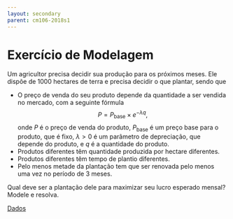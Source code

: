 ```yaml
---
layout: secondary
parent: cm106-2018s1
---
```

# Exercício de Modelagem

Um agricultor precisa decidir sua produção para os próximos meses. Ele dispõe de 1000
hectares de terra e precisa decidir o que plantar, sendo que

- O preço de venda do seu produto depende da quantidade a ser vendida no mercado, com a
seguinte fórmula
$$ P = P _ {\text{base}} \times e^{-\lambda q}, $$
onde $P$ é o preço de venda do produto, $P _ {\text{base}}$ é um preço base para o
produto, que é fixo, $\lambda > 0$ é um parâmetro de depreciação, que depende do
produto, e $q$ é a quantidade do produto.
- Produtos diferentes têm quantidade produzida por hectare diferentes.
- Produtos diferentes têm tempo de plantio diferentes.
- Pelo menos metade da plantação tem que ser renovada pelo menos uma vez no período de
3 meses.

Qual deve ser a plantação dele para maximizar seu lucro esperado mensal? Modele e
resolva.

[Dados]({{site.baseurl}}/disciplinas/cm106/2018s1/plantio.csv)
